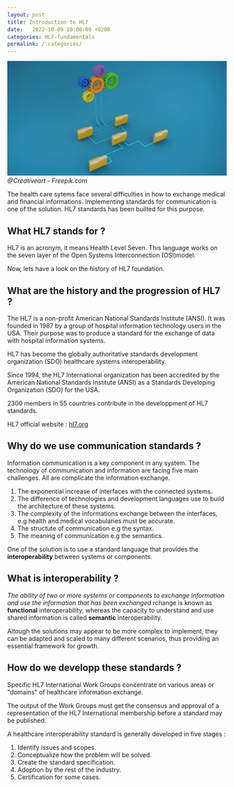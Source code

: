 ```yaml
---
layout: post
title: Introduction to HL7
date:   2022-10-09 10:00:09 +0200
categories: HL7-fundamentals
permalink: /:categories/
---
```

![image](/assets/images/intro-hl7.png)
*@Creativeart - Freepik.com*

The health care sytems face several difficulties in how to exchange medical and financial informations.
Implementing standards for communication is one of the solution.
HL7 standards has been builted for this purpose.

## What HL7 stands for ?

HL7 is an acronym, it means Health Level Seven. This language works on the seven layer of the Open Systems Interconnection (OSI)model.

Now, lets have a look on the history of HL7 foundation.

## What are the history and the progression of HL7 ?

The HL7 is a non-profit American National Standards Institute (ANSI). It was founded in 1987 by a group of hospital information technology users in the USA. Their purpose was to produce a standard for the exchange of data with hospital information systems.

HL7 has become the globally authoritative standards development organization (SDO) healthcare systems interoperability.

Since 1994, the HL7 International organization has been accredited by the American National Standards Institute (ANSI) as a Standards Developing Organization (SDO) for the USA.

2300 members in 55 countries contribute in the developpment of HL7 standards.

HL7 official website : [hl7.org](http://www.hl7.org/)

## Why do we use communication standards ?

Information communication is a key component in any system.
The technology of communication and information are facing five main challenges. All are complicate the information exchange.

1. The exponential increase of interfaces with the connected systems.
2. The difference of technologies and development languages use to build the architecture of these systems.
3. The complexity of the informations exchange between the interfaces, e.g health and medical vocabularies must be accurate. 
4. The structute of communication e.g the syntax.
5. The meaning of communication e.g the semantics.

One of the solution is to use a standard language that provides the **interoperability** between systems or components.

## What is interoperability ?

*The ability of two or more systems or components to exchange information and use the information that has been exchanged*
rchange is known as **functional** interoperability, whereas the capacity to understand and use shared information is called **semantic** interoperability.

Altough the solutions may appear to be more complex to implement, they can be adapted and scaled to many different scenarios, thus providing an essential framework for growth.

## How do we developp these standards ?

Specific HL7 International Work Groups concentrate on various areas or "domains" of healthcare information exchange.

The output of the Work Groups must get the consensus and approval of a representation of the HL7 International membership before a standard may be published.

A healthcare interoperability standard is generally developed in five stages : 

1. Identify issues and scopes. 
2. Conceptualize how the problem will be solved.
3. Create the standard specification.
4. Adoption by the rest of the industry.
5. Certification for some cases.


